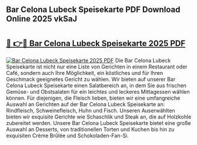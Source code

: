 ## Bar Celona Lubeck Speisekarte PDF Download Online 2025 vkSaJ

# <h2><a href="http://gcbrfty.nevu.top/?p=Bar+Celona+Lubeck+Speisekarte">🔗 👉🔴 Bar Celona Lubeck Speisekarte 2025 PDF</a></h2>

[![Bar Celona Lubeck Speisekarte 2025 PDF](https://i.imgur.com/dBaPXMq.png)](http://gcbrfty.nevu.top/?p=Bar+Celona+Lubeck+Speisekarte)
Die Bar Celona Lubeck Speisekarte ist nicht nur eine Liste von Gerichten in einem Restaurant oder Café, sondern auch Ihre Möglichkeit, ein köstliches und für Ihren Geschmack geeignetes Gericht zu wählen. Wir bieten auf unserer Bar Celona Lubeck Speisekarte einen Salatbereich an, in dem Sie aus frischen Gemüse- und Obstsalaten für ein leichtes und leckeres Mittagessen wählen können. Für diejenigen, die Fleisch lieben, bieten wir eine umfangreiche Auswahl an Gerichten auf der Bar Celona Lubeck Speisekarte an: Rindfleisch, Schweinefleisch, Huhn und Fisch. Unseren Auserwählten bieten wir exquisite Gerichte wie Schaschlik und Steak an, die auf Holzkohle zubereitet werden. Unsere Bar Celona Lubeck Speisekarte bietet eine große Auswahl an Desserts, von traditionellen Torten und Kuchen bis hin zu exquisiten Crème Brûlée und Schokoladen-Fan-Si.
